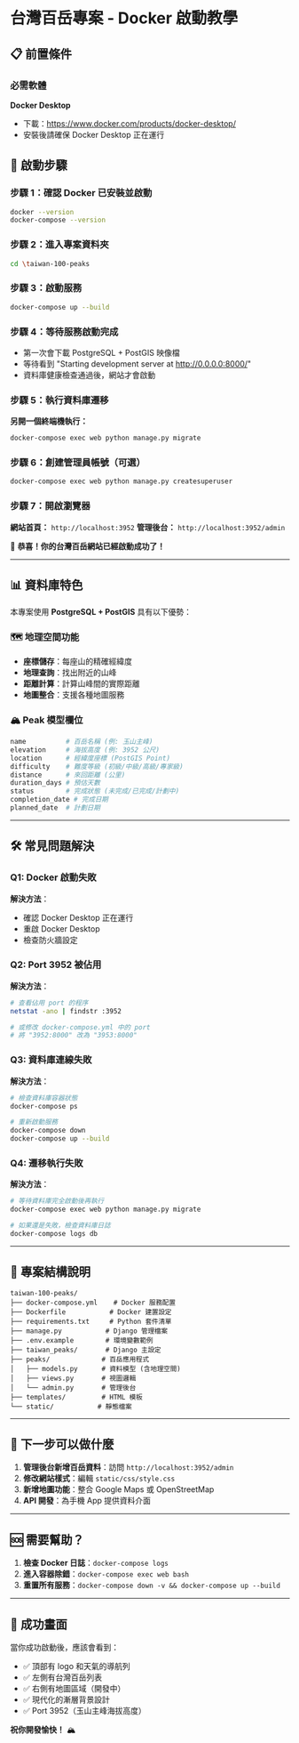 # 台灣百岳專案 - Docker 啟動教學

## 📋 前置條件

### 必需軟體
**Docker Desktop**
- 下載：https://www.docker.com/products/docker-desktop/
- 安裝後請確保 Docker Desktop 正在運行

## 🚀 啟動步驟

### 步驟 1：確認 Docker 已安裝並啟動
```bash
docker --version
docker-compose --version
```

### 步驟 2：進入專案資料夾
```bash
cd \taiwan-100-peaks
```

### 步驟 3：啟動服務
```bash
docker-compose up --build
```

### 步驟 4：等待服務啟動完成
- 第一次會下載 PostgreSQL + PostGIS 映像檔
- 等待看到 "Starting development server at http://0.0.0.0:8000/"
- 資料庫健康檢查通過後，網站才會啟動

### 步驟 5：執行資料庫遷移
**另開一個終端機執行：**
```bash
docker-compose exec web python manage.py migrate
```

### 步驟 6：創建管理員帳號（可選）
```bash
docker-compose exec web python manage.py createsuperuser
```

### 步驟 7：開啟瀏覽器
**網站首頁：** `http://localhost:3952`
**管理後台：** `http://localhost:3952/admin`

🎉 **恭喜！你的台灣百岳網站已經啟動成功了！**

---

## 📊 資料庫特色

本專案使用 **PostgreSQL + PostGIS** 具有以下優勢：

### 🗺️ 地理空間功能
- **座標儲存**：每座山的精確經緯度
- **地理查詢**：找出附近的山峰
- **距離計算**：計算山峰間的實際距離
- **地圖整合**：支援各種地圖服務

### 🏔️ Peak 模型欄位
```python
name          # 百岳名稱 (例: 玉山主峰)
elevation     # 海拔高度 (例: 3952 公尺)
location      # 經緯度座標 (PostGIS Point)
difficulty    # 難度等級 (初級/中級/高級/專家級)
distance      # 來回距離 (公里)
duration_days # 預估天數
status        # 完成狀態 (未完成/已完成/計劃中)
completion_date # 完成日期
planned_date  # 計劃日期
```

---

## 🛠️ 常見問題解決

### Q1: Docker 啟動失敗
**解決方法**：
- 確認 Docker Desktop 正在運行
- 重啟 Docker Desktop
- 檢查防火牆設定

### Q2: Port 3952 被佔用
**解決方法**：
```bash
# 查看佔用 port 的程序
netstat -ano | findstr :3952

# 或修改 docker-compose.yml 中的 port
# 將 "3952:8000" 改為 "3953:8000"
```

### Q3: 資料庫連線失敗
**解決方法**：
```bash
# 檢查資料庫容器狀態
docker-compose ps

# 重新啟動服務
docker-compose down
docker-compose up --build
```

### Q4: 遷移執行失敗
**解決方法**：
```bash
# 等待資料庫完全啟動後再執行
docker-compose exec web python manage.py migrate

# 如果還是失敗，檢查資料庫日誌
docker-compose logs db
```

---

## 📁 專案結構說明

```
taiwan-100-peaks/
├── docker-compose.yml    # Docker 服務配置
├── Dockerfile           # Docker 建置設定
├── requirements.txt     # Python 套件清單
├── manage.py           # Django 管理檔案
├── .env.example        # 環境變數範例
├── taiwan_peaks/       # Django 主設定
├── peaks/             # 百岳應用程式
│   ├── models.py      # 資料模型 (含地理空間)
│   ├── views.py       # 視圖邏輯
│   └── admin.py       # 管理後台
├── templates/         # HTML 模板
└── static/           # 靜態檔案
```

---

## 🎯 下一步可以做什麼

1. **管理後台新增百岳資料**：訪問 `http://localhost:3952/admin`
2. **修改網站樣式**：編輯 `static/css/style.css`
3. **新增地圖功能**：整合 Google Maps 或 OpenStreetMap
4. **API 開發**：為手機 App 提供資料介面

---

## 🆘 需要幫助？

1. **檢查 Docker 日誌**：`docker-compose logs`
2. **進入容器除錯**：`docker-compose exec web bash`
3. **重置所有服務**：`docker-compose down -v && docker-compose up --build`

---

## 🎊 成功畫面

當你成功啟動後，應該會看到：
- ✅ 頂部有 logo 和天氣的導航列
- ✅ 左側有台灣百岳列表
- ✅ 右側有地圖區域（開發中）
- ✅ 現代化的漸層背景設計
- ✅ Port 3952（玉山主峰海拔高度）

**祝你開發愉快！** 🏔️